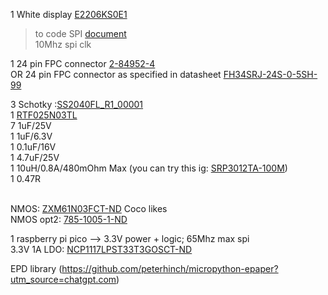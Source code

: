 1 White display [E2206KS0E1](https://www.digikey.ca/en/products/detail/pervasive-displays/E2206KS0E1/22514285) <br>  

> to code SPI [document](https://www.pervasivedisplays.com/wp-content/uploads/2023/12/ApplicationNote_smallSize_wideTemperature_EPD_v04_20240909.pdf) <br>
> 10Mhz spi clk

1 24 pin FPC connector [2-84952-4](https://www.digikey.ca/en/products/detail/te-connectivity-amp-connectors/2-84952-4/2180527) <br>
OR 24 pin FPC connector as specified in datasheet [FH34SRJ-24S-0-5SH-99](https://www.digikey.ca/en/products/detail/hirose-electric-co-ltd/FH34SRJ-24S-0-5SH-99/5156028) <br>

3 Schotky :[SS2040FL_R1_00001](https://www.digikey.ca/en/products/detail/panjit-international-inc/SS2040FL-R1-00001/14660034)<br>
1 [RTF025N03TL](https://www.digikey.ca/en/products/detail/rohm-semiconductor/RTF025N03TL/721622)<br>
7 1uF/25V<br>
1 1uF/6.3V<br>
1 0.1uF/16V<br>
1 4.7uF/25V<br>
1 10uH/0.8A/480mOhm Max (you can try this ig: [SRP3012TA-100M](https://www.digikey.ca/en/products/detail/bourns-inc/SRP3012TA-100M/9350975))<br>
1 0.47R <br>
<br>

NMOS: [ZXM61N03FCT-ND](https://www.diodes.com/assets/Datasheets/ZXM61N03F.pdf)   Coco likes <br>
NMOS opt2: [785-1005-1-ND](https://mm.digikey.com/Volume0/opasdata/d220001/medias/docus/1063/AO3406.pdf) <br>

1 raspberry pi pico --> 3.3V power + logic; 65Mhz max spi <br>
3.3V 1A LDO: [NCP1117LPST33T3GOSCT-ND](https://www.digikey.ca/en/products/detail/onsemi/NCP1117LPST33T3G/2194024) <br>
 
EPD library (https://github.com/peterhinch/micropython-epaper?utm_source=chatgpt.com)